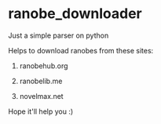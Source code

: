 # ranobe_downloader
Just a simple parser on python

Helps to download ranobes from these sites:

1) ranobehub.org

2) ranobelib.me

3) novelmax.net

 Hope it'll help you :)
